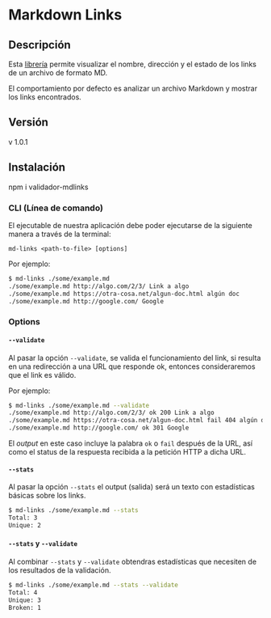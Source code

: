 # Markdown Links

## Descripción

Esta [librería](https://www.npmjs.com/package/validador-mdlinks) permite visualizar el nombre, dirección y el estado de los links de un archivo de formato MD.

El comportamiento por defecto es analizar un archivo Markdown y mostrar los links encontrados.

## Versión

v 1.0.1


## Instalación

npm i validador-mdlinks

### CLI (Línea de comando)

El ejecutable de nuestra aplicación debe poder ejecutarse de la siguiente
manera a través de la terminal:

`md-links <path-to-file> [options]`

Por ejemplo:

```sh
$ md-links ./some/example.md
./some/example.md http://algo.com/2/3/ Link a algo
./some/example.md https://otra-cosa.net/algun-doc.html algún doc
./some/example.md http://google.com/ Google
```



### Options

#### `--validate`

Al pasar la opción `--validate`, se valida el funcionamiento del link, si resulta en una redirección a una
URL que responde ok, entonces consideraremos que el link es válido.

Por ejemplo:

```sh
$ md-links ./some/example.md --validate
./some/example.md http://algo.com/2/3/ ok 200 Link a algo
./some/example.md https://otra-cosa.net/algun-doc.html fail 404 algún doc
./some/example.md http://google.com/ ok 301 Google
```

El _output_ en este caso incluye la palabra `ok` o `fail` después de
la URL, así como el status de la respuesta recibida a la petición HTTP a dicha
URL.

#### `--stats`

Al pasar la opción `--stats` el output (salida) será un texto con estadísticas
básicas sobre los links.

```sh
$ md-links ./some/example.md --stats
Total: 3
Unique: 2
```

#### `--stats` y `--validate`
Al combinar `--stats` y `--validate` obtendras estadísticas que necesiten de los resultados de la validación.

```sh
$ md-links ./some/example.md --stats --validate
Total: 4
Unique: 3
Broken: 1
```

